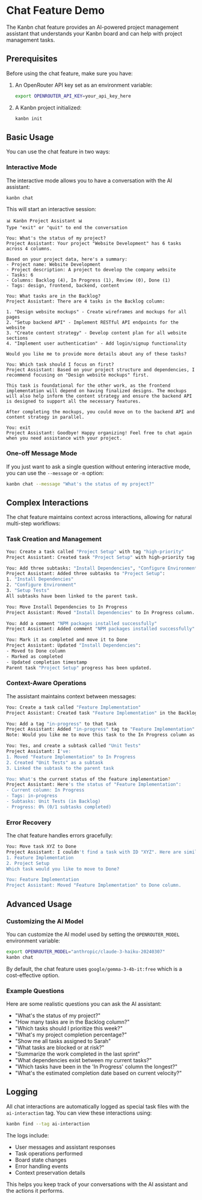 # Chat Feature Demo

The Kanbn chat feature provides an AI-powered project management assistant that understands your Kanbn board and can help with project management tasks.

## Prerequisites

Before using the chat feature, make sure you have:

1. An OpenRouter API key set as an environment variable:
   ```bash
   export OPENROUTER_API_KEY=your_api_key_here
   ```

2. A Kanbn project initialized:
   ```bash
   kanbn init
   ```

## Basic Usage

You can use the chat feature in two ways:

### Interactive Mode

The interactive mode allows you to have a conversation with the AI assistant:

```bash
kanbn chat
```

This will start an interactive session:

```
📊 Kanbn Project Assistant 📊
Type "exit" or "quit" to end the conversation

You: What's the status of my project?
Project Assistant: Your project "Website Development" has 6 tasks across 4 columns.

Based on your project data, here's a summary:
- Project name: Website Development
- Project description: A project to develop the company website
- Tasks: 6
- Columns: Backlog (4), In Progress (1), Review (0), Done (1)
- Tags: design, frontend, backend, content

You: What tasks are in the Backlog?
Project Assistant: There are 4 tasks in the Backlog column:

1. "Design website mockups" - Create wireframes and mockups for all pages
2. "Setup backend API" - Implement RESTful API endpoints for the website
3. "Create content strategy" - Develop content plan for all website sections
4. "Implement user authentication" - Add login/signup functionality

Would you like me to provide more details about any of these tasks?

You: Which task should I focus on first?
Project Assistant: Based on your project structure and dependencies, I recommend focusing on "Design website mockups" first.

This task is foundational for the other work, as the frontend implementation will depend on having finalized designs. The mockups will also help inform the content strategy and ensure the backend API is designed to support all the necessary features.

After completing the mockups, you could move on to the backend API and content strategy in parallel.

You: exit
Project Assistant: Goodbye! Happy organizing! Feel free to chat again when you need assistance with your project.
```

### One-off Message Mode

If you just want to ask a single question without entering interactive mode, you can use the `--message` or `-m` option:

```bash
kanbn chat --message "What's the status of my project?"
```

## Complex Interactions

The chat feature maintains context across interactions, allowing for natural multi-step workflows:

### Task Creation and Management

```bash
You: Create a task called "Project Setup" with tag "high-priority"
Project Assistant: Created task "Project Setup" with high-priority tag in the Backlog column.

You: Add three subtasks: "Install Dependencies", "Configure Environment", and "Setup Tests"
Project Assistant: Added three subtasks to "Project Setup":
1. "Install Dependencies"
2. "Configure Environment"
3. "Setup Tests"
All subtasks have been linked to the parent task.

You: Move Install Dependencies to In Progress
Project Assistant: Moved "Install Dependencies" to In Progress column.

You: Add a comment "NPM packages installed successfully"
Project Assistant: Added comment "NPM packages installed successfully" to "Install Dependencies" task.

You: Mark it as completed and move it to Done
Project Assistant: Updated "Install Dependencies":
- Moved to Done column
- Marked as completed
- Updated completion timestamp
Parent task "Project Setup" progress has been updated.
```

### Context-Aware Operations

The assistant maintains context between messages:

```bash
You: Create a task called "Feature Implementation"
Project Assistant: Created task "Feature Implementation" in the Backlog column.

You: Add a tag "in-progress" to that task
Project Assistant: Added "in-progress" tag to "Feature Implementation".
Note: Would you like me to move this task to the In Progress column as well?

You: Yes, and create a subtask called "Unit Tests"
Project Assistant: I've:
1. Moved "Feature Implementation" to In Progress
2. Created "Unit Tests" as a subtask
3. Linked the subtask to the parent task

You: What's the current status of the feature implementation?
Project Assistant: Here's the status of "Feature Implementation":
- Current column: In Progress
- Tags: in-progress
- Subtasks: Unit Tests (in Backlog)
- Progress: 0% (0/1 subtasks completed)
```

### Error Recovery

The chat feature handles errors gracefully:

```bash
You: Move task XYZ to Done
Project Assistant: I couldn't find a task with ID "XYZ". Here are similar tasks I found:
1. Feature Implementation
2. Project Setup
Which task would you like to move to Done?

You: Feature Implementation
Project Assistant: Moved "Feature Implementation" to Done column.
```

## Advanced Usage

### Customizing the AI Model

You can customize the AI model used by setting the `OPENROUTER_MODEL` environment variable:

```bash
export OPENROUTER_MODEL="anthropic/claude-3-haiku-20240307"
kanbn chat
```

By default, the chat feature uses `google/gemma-3-4b-it:free` which is a cost-effective option.

### Example Questions

Here are some realistic questions you can ask the AI assistant:

- "What's the status of my project?"
- "How many tasks are in the Backlog column?"
- "Which tasks should I prioritize this week?"
- "What's my project completion percentage?"
- "Show me all tasks assigned to Sarah"
- "What tasks are blocked or at risk?"
- "Summarize the work completed in the last sprint"
- "What dependencies exist between my current tasks?"
- "Which tasks have been in the 'In Progress' column the longest?"
- "What's the estimated completion date based on current velocity?"

## Logging

All chat interactions are automatically logged as special task files with the `ai-interaction` tag. You can view these interactions using:

```bash
kanbn find --tag ai-interaction
```

The logs include:
- User messages and assistant responses
- Task operations performed
- Board state changes
- Error handling events
- Context preservation details

This helps you keep track of your conversations with the AI assistant and the actions it performs.
